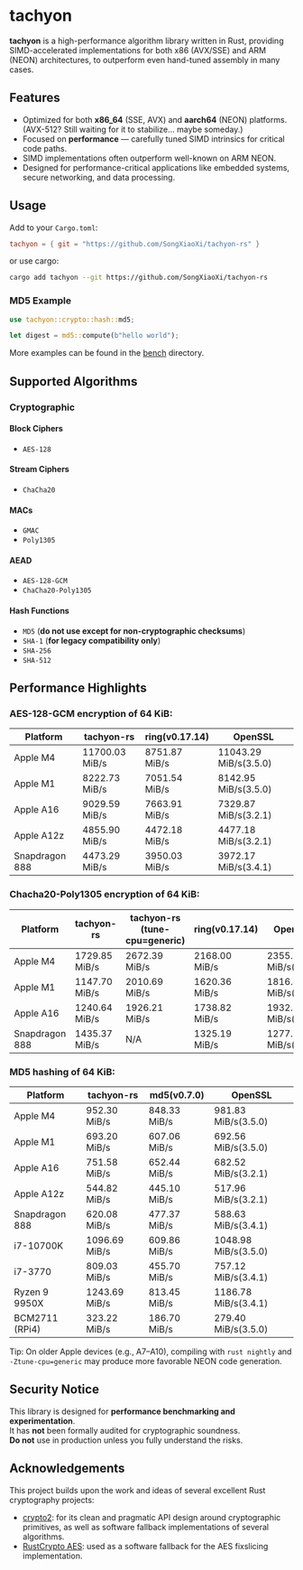 # tachyon

**tachyon** is a high-performance algorithm library written in Rust, providing SIMD-accelerated implementations for both x86 (AVX/SSE) and ARM (NEON) architectures, to outperform even hand-tuned assembly in many cases.

## Features

- Optimized for both **x86_64** (SSE, AVX) and **aarch64** (NEON) platforms. (AVX-512? Still waiting for it to stabilize... maybe someday.)
- Focused on **performance** — carefully tuned SIMD intrinsics for critical code paths.
- SIMD implementations often outperform well-known on ARM NEON.
- Designed for performance-critical applications like embedded systems, secure networking, and data processing.

## Usage

Add to your `Cargo.toml`:
```toml
tachyon = { git = "https://github.com/SongXiaoXi/tachyon-rs" }
```
or use cargo:
```bash
cargo add tachyon --git https://github.com/SongXiaoXi/tachyon-rs
```
### MD5 Example
```rust
use tachyon::crypto::hash::md5;

let digest = md5::compute(b"hello world");
```

More examples can be found in the [bench](bench) directory.

## Supported Algorithms

### Cryptographic

#### Block Ciphers
- `AES-128`

#### Stream Ciphers
- `ChaCha20`

#### MACs
- `GMAC`
- `Poly1305`

#### AEAD
- `AES-128-GCM`
- `ChaCha20-Poly1305`

#### Hash Functions
- `MD5` (**do not use except for non-cryptographic checksums**)
- `SHA-1` (**for legacy compatibility only**)
- `SHA-256`
- `SHA-512`

## Performance Highlights

### AES-128-GCM encryption of 64 KiB:

| Platform      | tachyon-rs | ring(v0.17.14)  | OpenSSL |
|---------------|------------|----------|-----------|
| Apple M4      | 11700.03 MiB/s    | 8751.87 MiB/s  | 11043.29 MiB/s(3.5.0) |
| Apple M1      | 8222.73 MiB/s    | 7051.54 MiB/s  | 8142.95 MiB/s(3.5.0) |
| Apple A16     | 9029.59 MiB/s    | 7663.91 MiB/s  | 7329.87 MiB/s(3.2.1) |
| Apple A12z    | 4855.90 MiB/s    | 4472.18 MiB/s  | 4477.18 MiB/s(3.2.1) |
| Snapdragon 888 | 4473.29 MiB/s   | 3950.03 MiB/s | 3972.17 MiB/s(3.4.1) |

### Chacha20-Poly1305 encryption of 64 KiB:

| Platform       | tachyon-rs      | tachyon-rs<br>(tune-cpu=generic) | ring(v0.17.14)  | OpenSSL |
|----------------|-----------------|------------------------------|-----------------|---------|
| Apple M4       | 1729.85 MiB/s   | 2672.39 MiB/s | 2168.00 MiB/s  | 2355.95 MiB/s(3.5.0) |
| Apple M1       | 1147.70 MiB/s   | 2010.69 MiB/s | 1620.36 MiB/s  | 1816.42 MiB/s(3.5.0) |
| Apple A16      | 1240.64 MiB/s   | 1926.21 MiB/s | 1738.82 MiB/s  | 1932.54 MiB/s(3.2.1) |
| Snapdragon 888 | 1435.37 MiB/s   | N/A     | 1325.19 MiB/s | 1277.12 MiB/s(3.4.1) |

### MD5 hashing of 64 KiB:

| Platform       | tachyon-rs | md5(v0.7.0)  | OpenSSL |
|----------------|------------|----------|-----------|
| Apple M4       | 952.30 MiB/s    | 848.33 MiB/s  | 981.83 MiB/s(3.5.0) |
| Apple M1       | 693.20 MiB/s    | 607.06 MiB/s  | 692.56 MiB/s(3.5.0) |
| Apple A16      | 751.58 MiB/s    | 652.44 MiB/s  | 682.52 MiB/s(3.2.1) |
| Apple A12z     | 544.82 MiB/s    | 445.10 MiB/s  | 517.96 MiB/s(3.2.1) |
| Snapdragon 888 | 620.08 MiB/s    | 477.37 MiB/s  | 588.63 MiB/s(3.4.1) |
| i7-10700K      | 1096.69 MiB/s   | 609.86 MiB/s  | 1048.98 MiB/s(3.5.0) |
| i7-3770        | 809.03 MiB/s    | 455.70 MiB/s  | 757.12 MiB/s(3.4.1) |
| Ryzen 9 9950X  | 1243.69 MiB/s   | 813.45 MiB/s  | 1186.78 MiB/s(3.4.1) |
| BCM2711 (RPi4) | 323.22 MiB/s    | 186.70 MiB/s  | 279.40 MiB/s(3.5.0) |

Tip: On older Apple devices (e.g., A7–A10), compiling with `rust nightly` and `-Ztune-cpu=generic` may produce more favorable NEON code generation.

## Security Notice

This library is designed for **performance benchmarking and experimentation**.  
It has **not** been formally audited for cryptographic soundness.  
**Do not** use in production unless you fully understand the risks.

## Acknowledgements

This project builds upon the work and ideas of several excellent Rust cryptography projects:

- [crypto2](https://github.com/shadowsocks/crypto2): for its clean and pragmatic API design around cryptographic primitives, as well as software fallback implementations of several algorithms.
- [RustCrypto AES](https://github.com/RustCrypto/block-ciphers/tree/master/aes): used as a software fallback for the AES fixslicing implementation.
